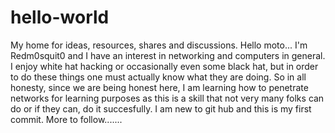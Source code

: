 # hello-world
My home for ideas, resources, shares and discussions.
Hello moto... I'm Redm0squit0 and I have an interest in networking and computers in general. I enjoy white hat hacking or occasionally even  some black hat, but in order to do these things one must actually know what they are doing. So in all honesty, since we are being honest here, I am learning how to penetrate networks for learning purposes as this is a skill that not very many folks can do or if they can, do it succesfully. I am new to git hub and this is my first commit. More to follow.......
